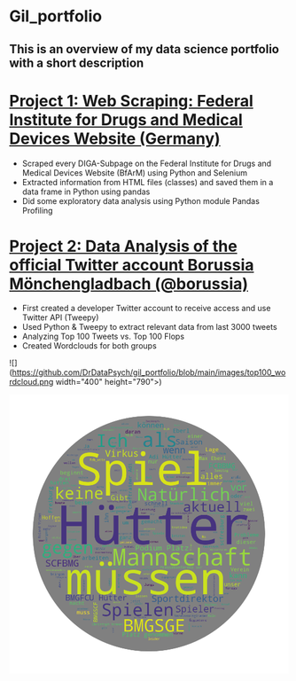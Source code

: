 # Gil_portfolio

## This is an overview of my data science portfolio with a short description

# [Project 1: Web Scraping: Federal Institute for Drugs and Medical Devices Website (Germany)](https://github.com/DrDataPsych/bfarmWebScrap)
- Scraped every DIGA-Subpage on the Federal Institute for Drugs and Medical Devices Website (BfArM) using Python and Selenium
- Extracted information from HTML files (classes) and saved them in a data frame in Python using pandas
- Did some exploratory data analysis using Python module Pandas Profiling

# [Project 2: Data Analysis of the official Twitter account Borussia Mönchengladbach (@borussia)](https://github.com/DrDataPsych/BMG)

- First created a developer Twitter account to receive access and use Twitter API (Tweepy)
- Used Python & Tweepy to extract relevant data from last 3000 tweets
- Analyzing Top 100 Tweets vs. Top 100 Flops
- Created Wordclouds for both groups

![](https://github.com/DrDataPsych/gil_portfolio/blob/main/images/top100_wordcloud.png width="400" height="790">)

![alt text](https://github.com/DrDataPsych/gil_portfolio/blob/main/images/flop100.png)
